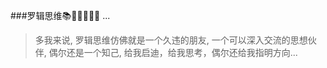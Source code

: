 ###罗辑思维:books::book::microphone::memo::snail::helicopter: ...

> 多我来说, 罗辑思维仿佛就是一个久违的朋友, 一个可以深入交流的思想伙伴, 偶尔还是一个知己, 给我启迪，给我思考，偶尔还给我指明方向...




